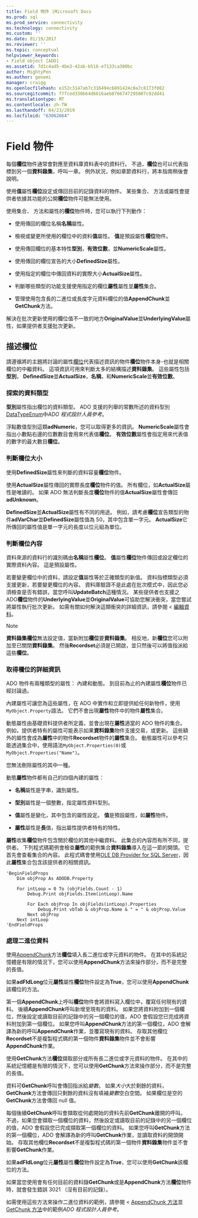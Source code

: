 ```yaml
---
title: Field 物件 |Microsoft Docs
ms.prod: sql
ms.prod_service: connectivity
ms.technology: connectivity
ms.custom: ''
ms.date: 01/19/2017
ms.reviewer: ''
ms.topic: conceptual
helpviewer_keywords:
- Field object [ADO]
ms.assetid: 7d1c4ad5-4be3-42ab-b516-e7133ca300bc
author: MightyPen
ms.author: genemi
manager: craigg
ms.openlocfilehash: e152c3147ab7c316494c6891424c0a7c8173f002
ms.sourcegitcommit: f7fced330b64d6616aeb8766747295807c92dd41
ms.translationtype: MT
ms.contentlocale: zh-TW
ms.lasthandoff: 04/23/2019
ms.locfileid: "63062664"
---
```

# <a name="the-field-object"></a>Field 物件
每個**欄位**物件通常會對應至資料庫資料表中的資料行。 不過，**欄位**也可以代表指標到另一個**資料錄集**，呼叫一章。 例外狀況，例如章節資料行，將本指南稍後會說明。  
  
 使用**值**屬性**欄位**設定或傳回目前的記錄資料的物件。 某些集合、 方法或屬性會提供者依據其功能的公開**欄位**物件可能無法使用。  
  
 使用集合、 方法和屬性的**欄位**物件時，您可以執行下列動作：  
  
-   使用傳回的欄位名稱**名稱**屬性。  
  
-   檢視或變更所使用的欄位中的資料**值**屬性。 **值**是預設屬性**欄位**物件。  
  
-   使用傳回欄位的基本特性**型別**，**有效位數**，並**NumericScale**屬性。  
  
-   使用傳回的欄位宣告的大小**DefinedSize**屬性。  
  
-   使用指定的欄位中傳回資料的實際大小**ActualSize**屬性。  
  
-   判斷哪些類型的功能支援使用指定的欄位**屬性**屬性並**屬性**集合。  
  
-   管理使用包含長的二進位或長度字元資料欄位的值**AppendChunk**並**GetChunk**方法。  
  
 解決在批次更新使用的欄位值不一致的地方**OriginalValue**並**UnderlyingValue**屬性，如果提供者支援批次更新。  
  
## <a name="describing-a-field"></a>描述欄位  
 請遵循將的主題將討論的屬性[欄位](../../../ado/reference/ado-api/field-object.md)代表描述資訊的物件**欄位**物件本身-也就是相關欄位的中繼資料。 這項資訊可用來判斷太多的結構描述**資料錄集**。 這些屬性包括**型別**， **DefinedSize**並**ActualSize**，**名稱**，和**NumericScale**並**有效位數**。  
  
### <a name="discovering-the-data-type"></a>探索的資料類型  
 **型別**屬性指出欄位的資料類型。 ADO 支援的列舉的常數所述的資料型別[DataTypeEnum](../../../ado/reference/ado-api/datatypeenum.md)中*ADO 程式設計人員參考*。  
  
 浮點數值型別這類**adNumeric**，您可以取得更多的資訊。 **NumericScale**屬性會指出小數點右邊的位數數目會用來代表值**欄位**。 **有效位數**屬性會指定用來代表值的數字的最大數目**欄位**。  
  
### <a name="determining-field-size"></a>判斷欄位大小  
 使用**DefinedSize**屬性來判斷的資料容量**欄位**物件。  
  
 使用**ActualSize**屬性傳回的實際長度**欄位**物件的值。 所有欄位，如**ActualSize**屬性是唯讀的。 如果 ADO 無法判斷長度**欄位**物件的值**ActualSize**屬性會傳回**adUnknown**。  
  
 **DefinedSize**並**ActualSize**屬性有不同的用途。 例如，請考慮**欄位**宣告類型的物件**adVarChar**並**DefinedSize**屬性值為 50，其中包含單一字元。 **ActualSize**它所傳回的屬性值是單一字元的長度以位元組為單位。  
  
### <a name="determining-field-contents"></a>判斷欄位內容  
 資料來源的資料行的識別碼由**名稱**屬性**欄位**。 **值**屬性**欄位**物件傳回或設定欄位的實際資料內容。 這是預設屬性。  
  
 若要變更欄位中的資料，請設定**值**屬性等於正確類型的新值。 資料指標類型必須支援更新，若要變更欄位的內容。 資料庫驗證不是此處在批次模式中，因此您必須檢查是否有錯誤，當您呼叫**UpdateBatch**這種情況。 某些提供者也支援之 ADO**欄位**物件的**UnderlyingValue**並**OriginalValue**可協助您解決衝突，當您嘗試將屬性執行批次更新。 如需有關如何解決這類衝突的詳細資訊，請參閱 <<c0> [ 編輯資料](../../../ado/guide/data/editing-data.md)。  
  
> [!NOTE]
>  **資料錄集欄位**無法設定值，當新附加**欄位**要**資料錄集**。 相反地，新**欄位**您可以附加至已關閉**資料錄集**。 然後**Recordset**必須是已開啟，並只然後可以將值指派給這些**欄位**。  
  
### <a name="getting-more-field-information"></a>取得欄位的詳細資訊  
 ADO 物件有兩種類型的屬性： 內建和動態。 到目前為止的內建屬性**欄位**物件已經討論過。  
  
 內建屬性可讓您為這些屬性，在 ADO 中實作和立即提供給任何新物件，使用`MyObject.Property`語法。 它們不會出現**屬性**物件中的物件**屬性**集合。  
  
 動態屬性由基礎資料提供者所定義，並會出現在**屬性**適當的 ADO 物件的集合。 例如，提供者特有的屬性可能表示如果**資料錄集**物件支援交易，或更新。 這些額外的屬性會成為**屬性**中的物件**Recordset**物件的**屬性**集合。 動態屬性可以參考只能透過集合中，使用語法`MyObject.Properties(0)`或`MyObject.Properties("Name")`。  
  
 您無法刪除屬性的其中一種。  
  
 動態**屬性**物件都有自己的四個內建的屬性：  
  
-   **名稱**屬性是字串，識別屬性。  
  
-   **型別**屬性是一個整數，指定屬性資料型別。  
  
-   **值**屬性是變化，其中包含的屬性設定。 **值**是預設屬性，如**屬性**物件。  
  
-   **屬性**屬性是**長**值，指出屬性提供者特有的特性。  
  
 **屬性**收集**欄位**物件包含關於欄位的其他中繼資料。 此集合的內容而有所不同，提供者。 下列程式碼範例會檢查**屬性**的範例集合**資料錄集**導入在這一節的開頭。 它首先會查看集合的內容。 此程式碼會使用[OLE DB Provider for SQL Server](../../../ado/guide/appendixes/microsoft-ole-db-provider-for-sql-server.md)，因此**屬性**集合包含該提供者的相關資訊。  
  
```  
'BeginFieldProps  
    Dim objProp As ADODB.Property  
  
    For intLoop = 0 To (objFields.Count - 1)  
        Debug.Print objFields.Item(intLoop).Name  
  
        For Each objProp In objFields(intLoop).Properties  
            Debug.Print vbTab & objProp.Name & " = " & objProp.Value  
        Next objProp  
    Next intLoop  
'EndFieldProps  
```  
  
### <a name="dealing-with-binary-data"></a>處理二進位資料  
 使用[AppendChunk](../../../ado/reference/ado-api/appendchunk-method-ado.md)方法**欄位**填入長二進位或字元資料的物件。 在其中的系統記憶體是有限的情況下，您可以使用**AppendChunk**方法來操作部分，而不是完整的長值。  
  
 如果**adFldLong**位元**屬性**屬性**欄位**物件設定為**True**，您可以使用**AppendChunk**該欄位的方法。  
  
 第一個**AppendChunk**上呼叫**欄位**物件會將資料寫入欄位中，覆寫任何現有的資料。 後續**AppendChunk**呼叫新增至現有的資料。 如果您將資料附加到一個欄位，然後設定或讀取目前的記錄中的另一個欄位的值，ADO 會假設您已完成將資料附加到第一個欄位。 如果您呼叫**AppendChunk**方法的第一個欄位，ADO 會解譯為新的呼叫**AppendChunk**作業，並覆寫現有的資料。 存取其他欄位**Recordset**不是複製程式碼的第一個物件**資料錄集**物件並不會影響**AppendChunk**作業。  
  
 使用**GetChunk**方法**欄位**擷取部分或所有長二進位或字元資料的物件。 在其中的系統記憶體是有限的情況下，您可以使用**GetChunk**方法來操作部分，而不是完整的長值。  
  
 資料可**GetChunk**呼叫會傳回指派給*變數*。 如果*大小*大於剩餘的資料， **GetChunk**方法會傳回只剩餘的資料沒有填補*變數*空白空間。 如果欄位是空的**GetChunk**方法會傳回 null 值。  
  
 每個後續**GetChunk**呼叫會擷取從何處開始的資料先前**GetChunk**離開的呼叫。 不過，如果您會擷取一個欄位的資料，然後設定或讀取目前的記錄中的另一個欄位的值，ADO 會假設您已完成擷取第一個欄位的資料。 如果您呼叫**GetChunk**方法的第一個欄位，ADO 會解譯為新的呼叫**GetChunk**作業，並讀取資料的開頭開始。 存取其他欄位**Recordset**不是複製程式碼的第一個物件**資料錄集**物件並不會影響**GetChunk**作業。  
  
 如果**adFldLong**位元**屬性**屬性**欄位**物件設定為**True**，您可以使用**GetChunk**該欄位的方法。  
  
 如果當您使用會有任何目前的資料錄**GetChunk**或是**AppendChunk**方法**欄位**物件時，就會發生錯誤 3021 （沒有目前的記錄）。  
  
 如需使用這些方法來操作二進位資料的範例，請參閱 < [AppendChunk 方法](../../../ado/reference/ado-api/appendchunk-method-ado.md)並[GetChunk 方法](../../../ado/reference/ado-api/getchunk-method-ado.md)中的範例*ADO 程式設計人員參考*。
